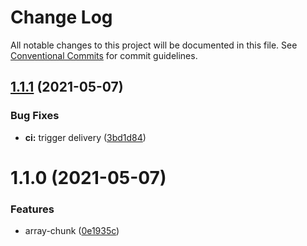 # Change Log

All notable changes to this project will be documented in this file.
See [Conventional Commits](https://conventionalcommits.org) for commit guidelines.

## [1.1.1](http://github.com/oadpoaw/oadpoaw/packages/compare/@oadpoaw/array-chunk@1.1.0...@oadpoaw/array-chunk@1.1.1) (2021-05-07)


### Bug Fixes

* **ci:** trigger delivery ([3bd1d84](http://github.com/oadpoaw/oadpoaw/packages/commit/3bd1d845e728b3bc25b3afaebcb9c32eac88c4ce))





# 1.1.0 (2021-05-07)


### Features

* array-chunk ([0e1935c](http://github.com/oadpoaw/oadpoaw/packages/commit/0e1935c615c89d525468a363bf1fe3331772cb9d))
